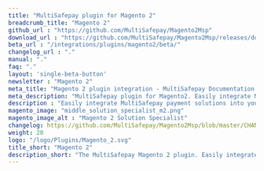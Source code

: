 ```yaml
---
title: "MultiSafepay plugin for Magento 2"
breadcrumb_title: "Magento 2"
github_url : "https://github.com/MultiSafepay/Magento2Msp"
download_url : "https://github.com/MultiSafepay/Magento2Msp/releases/download/1.13.1/Plugin_Magento2_1.13.1.zip"
beta_url : "/integrations/plugins/magento2/beta/"
changelog_url : "."
manual: "."
faq: "."
layout: 'single-beta-button'
newsletter : "Magento 2"
meta_title: "Magento 2 plugin integration - MultiSafepay Documentation Center"		
meta_description: "MultiSafepay plugin for Magento2. Easily integrate MultiSafepay payment solutions into your Magento2 platform with the free plugin"
description : "Easily integrate MultiSafepay payment solutions into your Magento 2 webshop with the free and completely new MultiSafepay Magento 2 plugin. Our Magento 2 plugin is professionally supported by a certified Magento 2 Solution Specialist and receives regular updates to support the latest features provided by Magento and MultiSafepay."
magento_image: "middle_solution_specialist_m2.png"
magento_image_alt : "Magento 2 Solution Specialist"
changelog: https://github.com/MultiSafepay/Magento2Msp/blob/master/CHANGELOG.md
weight: 20
logo: "/logo/Plugins/Magento_2.svg"
title_short: "Magento 2"
description_short: "The MultiSafepay Magento 2 plugin. Easily integrate MultiSafepay payment solutions into your Magento 2 webshop with the free plugin."
---
```

